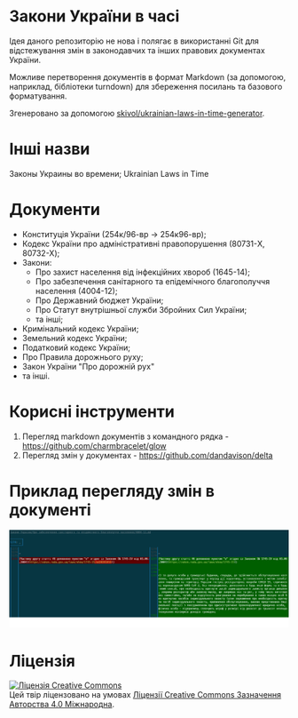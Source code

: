 # Закони України в часі

Ідея даного репозиторію не нова і полягає в використанні Git для відстежування змін в законодавчих та інших правових документах України.

Можливе перетворення документів в формат Markdown (за допомогою, наприклад, бібліотеки turndown) для збереження посилань та базового форматування.

Згенеровано за допомогою [skivol/ukrainian-laws-in-time-generator](https://github.com/skivol/ukrainian-laws-in-time-generator).

# Інші назви
Законы Украины во времени; Ukrainian Laws in Time

# Документи
* Конституція України (254к/96-вр -> 254к96-вр);
* Кодекс України про адміністративні правопорушення (80731-X, 80732-X);
* Закони:
	* Про захист населення від інфекційних хвороб (1645-14);
	* Про забезпечення санітарного та епідемічного благополуччя населення (4004-12);
	* Про Державний бюджет України;
	* Про Статут внутрішньої служби Збройних Сил України;
	* та інші;
* Кримінальний кодекс України;
* Земельний кодекс України;
* Податковий кодекс України;
* Про Правила дорожнього руху;
* Закон України "Про дорожній рух"
* та інші.

# Корисні інструменти
1. Перегляд markdown документів з командного рядка - https://github.com/charmbracelet/glow
2. Перегляд змін у документах - https://github.com/dandavison/delta

# Приклад перегляду змін в документі
![delta](https://github.com/skivol/ukrainian-laws-in-time/blob/master/img/example-diff.png)

# Ліцензія
[![Ліцензія Creative Commons](https://i.creativecommons.org/l/by/4.0/88x31.png)](http://creativecommons.org/licenses/by/4.0/)  
Цей твір ліцензовано на умовах [Ліцензії Creative Commons Зазначення Авторства 4.0 Міжнародна](http://creativecommons.org/licenses/by/4.0/).

